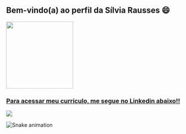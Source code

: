 ## Bem-vindo(a) ao perfil da Sílvia Rausses 😄

<div>
  <a href="https://github.com/silvia-rausses">
      <img height="180cm" src="https://github-readme-stats.vercel.app/api?username=silvia-rausses&show_icons=true&theme=tokyonight&include_all_commits=true&count_private=true"/>

<br>
    
### Para acessar meu currículo, me segue no Linkedin abaixo!!
    
<div>
  <a href="https://www.linkedin.com/in/silviarausses/" target="_blank"><img src="https://img.shields.io/badge/-LinkedIn-%230077b5?style=for-the-badge&logo=linkedin&logoColor=white" target="_blank"></a>
  
  ![Snake animation](https://github.com/silvia-rausses/silvia-rausses/blob/output/github-contribution-grid-snake.svg)
  
</div>
